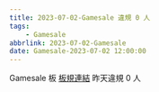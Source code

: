 ```yaml
---
title: 2023-07-02-Gamesale 違規 0 人
tags:
    - Gamesale
abbrlink: 2023-07-02-Gamesale
date: Gamesale-2023-07-02 12:00:00
---
```

Gamesale 板 [板規連結](https://www.ptt.cc/bbs/Gossiping/M.1637425085.A.07D.html)
昨天違規 0 人
